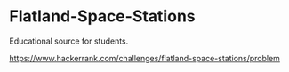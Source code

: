 # Flatland-Space-Stations
Educational source for students.

https://www.hackerrank.com/challenges/flatland-space-stations/problem

